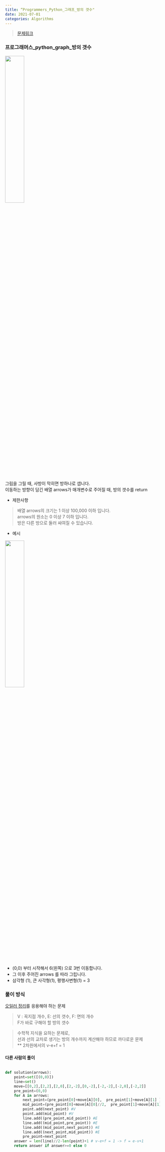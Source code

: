 ```yaml
---
title: “Programmers_Python_그래프_방의 갯수"
date: 2021-07-01
categories: Algorithms
---
```



> [문제링크](https://programmers.co.kr/learn/courses/30/lessons/49190)


### 프로그래머스_python_graph_방의 갯수

<img src="https://grepp-programmers.s3.amazonaws.com/files/ybm/ec8f232bf0/a47a6c2e-ec84-4bfb-9d4b-ff3ba589b42a.png" width="35%" height="35%">

    
그림을 그릴 때, 사방이 막히면 방하나로 샙니다. <br>
이동하는 방향이 담긴 배열 arrows가 매개변수로 주어질 때, 방의 갯수를 return <br>
- 제한사항
    
>배열 arrows의 크기는 1 이상 100,000 이하 입니다.<br>
>arrows의 원소는 0 이상 7 이하 입니다.<br>
>방은 다른 방으로 둘러 싸여질 수 있습니다.<br>
    
- 예시

<img src="https://grepp-programmers.s3.amazonaws.com/files/ybm/74fd8df438/22a1ee81-75a6-4220-bd15-6230e35e2931.png" width="35%" height="35%">

    
- (0,0) 부터 시작해서 6(왼쪽) 으로 3번 이동합니다. 
- 그 이후 주어진 arrows 를 따라 그립니다.
- 삼각형 (1), 큰 사각형(1), 평행사변형(1) = 3

    
</details>


### 풀이 방식
[오일러 정리](https://ko.wikipedia.org/wiki/오일러_다면체_정리)를 응용해야 하는 문제
>   V : 꼭지점 개수, E: 선의 갯수, F: 면의 개수<br>
>   F가 바로 구해야 할 방의 갯수<br>

>   수학적 지식을 요하는 문제로,<br>
>   선과 선의 교차로 생기는 방의 개수까지 계산해야 하므로 까다로운 문제<br>
>   ** 2차원에서의 v-e+f = 1

#### 다른 사람의 풀이

```python

def solution(arrows):
    point=set([(0,0)])
    line=set()
    move=[[0,2],[2,2],[2,0],[2,-2],[0,-2],[-2,-2],[-2,0],[-2,2]] 
    pre_point=(0,0)
    for A in arrows:
        next_point=(pre_point[0]+move[A][0],  pre_point[1]+move[A][1] )
        mid_point=(pre_point[0]+move[A][0]//2,  pre_point[1]+move[A][1]//2 ) # 교차 지점을 위해
        point.add(next_point) #V
        point.add(mid_point) #V
        line.add((pre_point,mid_point)) #E
        line.add((mid_point,pre_point)) #E
        line.add((mid_point,next_point)) #E
        line.add((next_point,mid_point)) #E
        pre_point=next_point
    answer = len(line)//2-len(point)+1 # v-e+f = 1 -> f = e-v+1
    return answer if answer>=0 else 0
```


